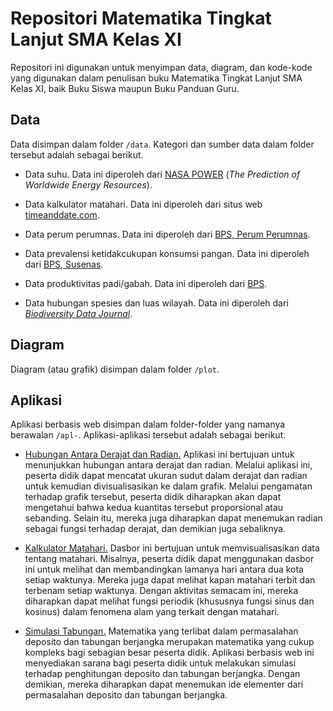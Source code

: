 # Repositori Matematika Tingkat Lanjut SMA Kelas XI

Repositori ini digunakan untuk menyimpan data, diagram, dan kode-kode yang digunakan dalam penulisan buku Matematika Tingkat Lanjut SMA Kelas XI, baik Buku Siswa maupun Buku Panduan Guru.

## Data

Data disimpan dalam folder `/data`. Kategori dan sumber data dalam folder tersebut adalah sebagai berikut.

-   Data suhu. Data ini diperoleh dari [NASA POWER](https://power.larc.nasa.gov/) (*The Prediction of Worldwide Energy Resources*).

-   Data kalkulator matahari. Data ini diperoleh dari situs web [timeanddate.com](https://www.timeanddate.com/).

-   Data perum perumnas. Data ini diperoleh dari [BPS, Perum Perumnas](https://www.bps.go.id/id/statistics-table/2/MjU2IzI=/rata-rata-harga-unit-pembangunan-rumah-oleh-perum-perumnas.html).

-   Data prevalensi ketidakcukupan konsumsi pangan. Data ini diperoleh dari [BPS, Susenas](https://www.bps.go.id/id/statistics-table/2/MTQ3MyMy/prevalensi-ketidakcukupan-konsumsi-pangan--persen-.html).

-   Data produktivitas padi/gabah. Data ini diperoleh dari [BPS](https://www.bps.go.id/id/statistics-table/2/MTQ5OCMy/luas-panen--produksi--dan-produktivitas-padi-menurut-provinsi.html).

-   Data hubungan spesies dan luas wilayah. Data ini diperoleh dari [*Biodiversity Data Journal*](https://doi.org/10.3897/BDJ.8.e55275).

## Diagram

Diagram (atau grafik) disimpan dalam folder `/plot`.

## Aplikasi

Aplikasi berbasis web disimpan dalam folder-folder yang namanya berawalan `/apl-`. Aplikasi-aplikasi tersebut adalah sebagai berikut.

-   [Hubungan Antara Derajat dan Radian.](https://people.usd.ac.id/~ydkristanto/app/derajat-radian/) Aplikasi ini bertujuan untuk menunjukkan hubungan antara derajat dan radian. Melalui aplikasi ini, peserta didik dapat mencatat ukuran sudut dalam derajat dan radian untuk kemudian divisualisasikan ke dalam grafik. Melalui pengamatan terhadap grafik tersebut, peserta didik diharapkan akan dapat mengetahui bahwa kedua kuantitas tersebut proporsional atau sebanding. Selain itu, mereka juga diharapkan dapat menemukan radian sebagai fungsi terhadap derajat, dan demikian juga sebaliknya.

-   [Kalkulator Matahari.](https://people.usd.ac.id/~ydkristanto/app/kalkulator-matahari/) Dasbor ini bertujuan untuk memvisualisasikan data tentang matahari. Misalnya, peserta didik dapat menggunakan dasbor ini untuk melihat dan membandingkan lamanya hari antara dua kota setiap waktunya. Mereka juga dapat melihat kapan matahari terbit dan terbenam setiap waktunya. Dengan aktivitas semacam ini, mereka diharapkan dapat melihat fungsi periodik (khususnya fungsi sinus dan kosinus) dalam fenomena alam yang terkait dengan matahari.

-   [Simulasi Tabungan.](https://people.usd.ac.id/~ydkristanto/app/simulasi-tabungan/) Matematika yang terlibat dalam permasalahan deposito dan tabungan berjangka merupakan matematika yang cukup kompleks bagi sebagian besar peserta didik. Aplikasi berbasis web ini menyediakan sarana bagi peserta didik untuk melakukan simulasi terhadap penghitungan deposito dan tabungan berjangka. Dengan demikian, mereka diharapkan dapat menemukan ide elementer dari permasalahan deposito dan tabungan berjangka.
